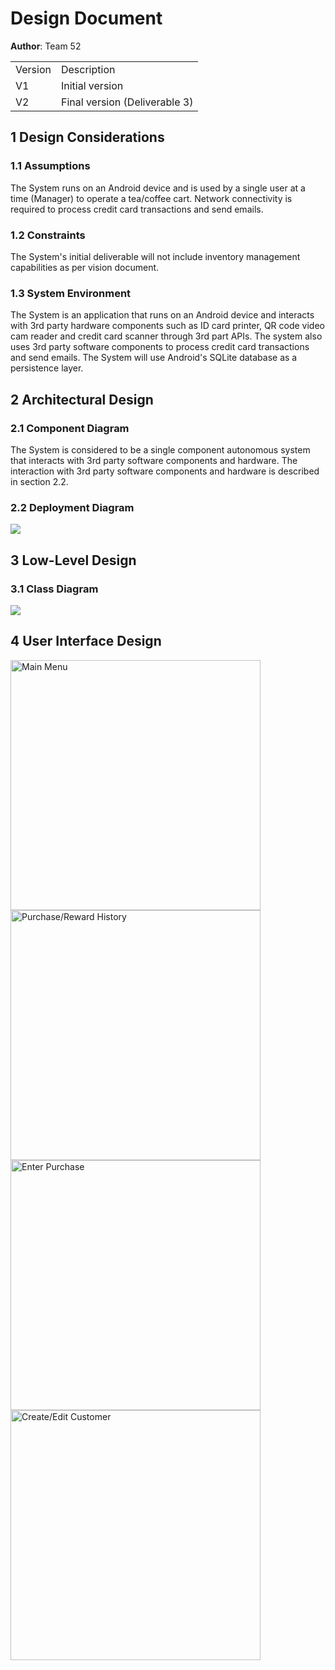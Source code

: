# Design Document

**Author**: Team 52
<table>
<tr>
<td>Version</td><td>Description</td>
</tr>
<tr>
<td>V1</td><td>Initial version</td>
</tr>
<tr>
<td>V2</td><td>Final version (Deliverable 3)</td>
</tr>
</table>

## 1 Design Considerations
### 1.1 Assumptions
The System runs on an Android device and is used by a single user at a time (Manager) to operate a tea/coffee cart. Network connectivity is required to process credit card transactions and send emails.

### 1.2 Constraints
The System's initial deliverable will not include inventory management capabilities as per vision document.

### 1.3 System Environment
The System is an application that runs on an Android device and interacts with 3rd party hardware components such as ID card printer, QR code video cam reader and credit card scanner through 3rd part APIs. The system also uses 3rd party software components to process credit card transactions and send emails. The System will use Android's SQLite database as a persistence layer.

## 2 Architectural Design
### 2.1 Component Diagram
The System is considered to be a single component autonomous system that interacts with 3rd party software components and hardware. The interaction with 3rd party software components and hardware is described in section 2.2.

### 2.2 Deployment Diagram
![](http://i.imgur.com/YWgq6fg.png)

## 3 Low-Level Design
### 3.1 Class Diagram
![](http://i.imgur.com/mtxCw11.png)


## 4 User Interface Design
<img src="http://i.imgur.com/xO4zNBZ.png" width="400" alt="Main Menu">
<img src="http://i.imgur.com/6BSxinN.png" width="400" alt="Purchase/Reward History">
<img src="http://i.imgur.com/vdpo3m8.png" width="400" alt="Enter Purchase">
<img src="http://i.imgur.com/hKL8WNv.png" width="400" alt="Create/Edit Customer">
